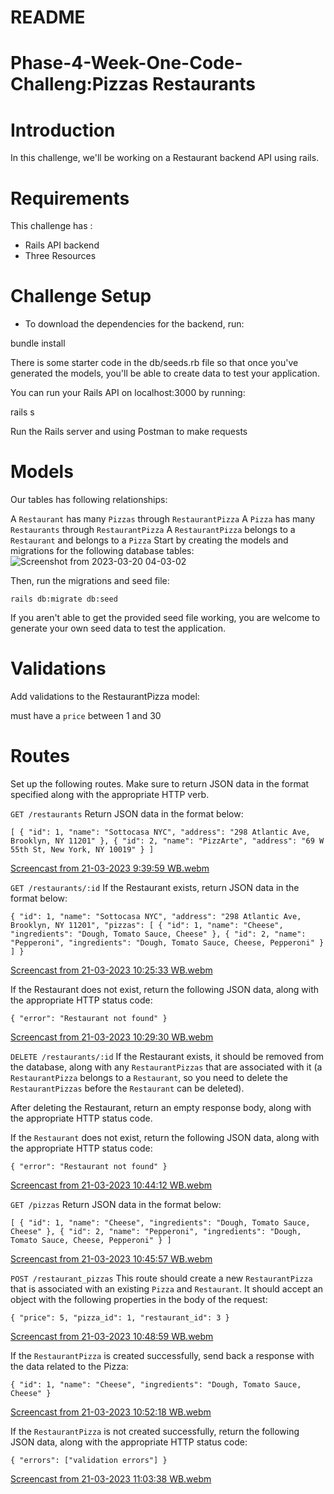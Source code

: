 # README

# Phase-4-Week-One-Code-Challeng:Pizzas Restaurants

# Introduction

In this challenge, we'll be working on a Restaurant backend API using rails.

# Requirements 

This challenge has :
  * Rails API backend
  * Three Resources

# Challenge Setup

* To download the dependencies for the backend, run:

bundle install

There is some starter code in the db/seeds.rb file so that once you've generated the models, you'll be able to create data to test your application.

You can run your Rails API on localhost:3000 by running:

rails s


Run the Rails server and using Postman to make requests

# Models
Our tables has following relationships:

A `Restaurant` has many `Pizzas` through `RestaurantPizza`
A `Pizza` has many `Restaurants` through `RestaurantPizza`
A `RestaurantPizza` belongs to a `Restaurant` and belongs to a `Pizza`
Start by creating the models and migrations for the following database tables:
![Screenshot from 2023-03-20 04-03-02](https://user-images.githubusercontent.com/117839936/226223100-4359f4ed-e536-449d-b943-1ca322761d11.png)



Then, run the migrations and seed file:

`rails db:migrate db:seed`

If you aren't able to get the provided seed file working, you are welcome to generate your own seed data to test the application.

# Validations
Add validations to the RestaurantPizza model:

must have a `price` between 1 and 30


# Routes
Set up the following routes. Make sure to return JSON data in the format specified along with the appropriate HTTP verb.

`GET /restaurants`
Return JSON data in the format below:

`[
  {
    "id": 1,
    "name": "Sottocasa NYC",
    "address": "298 Atlantic Ave, Brooklyn, NY 11201"
  },
  {
    "id": 2,
    "name": "PizzArte",
    "address": "69 W 55th St, New York, NY 10019"
  }
]`





[Screencast from 21-03-2023  9:39:59 WB.webm](https://user-images.githubusercontent.com/117839936/226717516-3982f6fd-5145-48e1-8c5a-93e285357011.webm)







`GET /restaurants/:id`
If the Restaurant exists, return JSON data in the format below:

`{
  "id": 1,
  "name": "Sottocasa NYC",
  "address": "298 Atlantic Ave, Brooklyn, NY 11201",
  "pizzas": [
    {
      "id": 1,
      "name": "Cheese",
      "ingredients": "Dough, Tomato Sauce, Cheese"
    },
    {
      "id": 2,
      "name": "Pepperoni",
      "ingredients": "Dough, Tomato Sauce, Cheese, Pepperoni"
    }
  ]
}`






[Screencast from 21-03-2023 10:25:33 WB.webm](https://user-images.githubusercontent.com/117839936/226720059-8eb81d6d-2da1-40f3-89ab-10d78648fc37.webm)








If the Restaurant does not exist, return the following JSON data, along with the appropriate HTTP status code:

`{
  "error": "Restaurant not found"
}`






[Screencast from 21-03-2023 10:29:30 WB.webm](https://user-images.githubusercontent.com/117839936/226721747-243e3c1f-19a1-479e-ae08-2ac10601f174.webm)






`DELETE /restaurants/:id`
If the Restaurant exists, it should be removed from the database, along with any `RestaurantPizzas` that are associated with it (a `RestaurantPizza` belongs to a `Restaurant`, so you need to delete the `RestaurantPizzas` before the `Restaurant` can be deleted).

After deleting the Restaurant, return an empty response body, along with the appropriate HTTP status code.

If the `Restaurant` does not exist, return the following JSON data, along with the appropriate HTTP status code:

`{
  "error": "Restaurant not found"
}`







[Screencast from 21-03-2023 10:44:12 WB.webm](https://user-images.githubusercontent.com/117839936/226723724-3c561017-5ae5-48c0-ae14-85890ed627ff.webm)








`GET /pizzas`
Return JSON data in the format below:

`[
  {
    "id": 1,
    "name": "Cheese",
    "ingredients": "Dough, Tomato Sauce, Cheese"
  },
  {
    "id": 2,
    "name": "Pepperoni",
    "ingredients": "Dough, Tomato Sauce, Cheese, Pepperoni"
  }
]`








[Screencast from 21-03-2023 10:45:57 WB.webm](https://user-images.githubusercontent.com/117839936/226724288-a4c7d4de-4c9f-423b-9b39-6420c967ce2b.webm)








`POST /restaurant_pizzas`
This route should create a new `RestaurantPizza` that is associated with an existing `Pizza` and `Restaurant`. It should accept an object with the following properties in the body of the request:

`{
  "price": 5,
  "pizza_id": 1,
  "restaurant_id": 3
}`







[Screencast from 21-03-2023 10:48:59 WB.webm](https://user-images.githubusercontent.com/117839936/226724881-b5e8405b-12f2-4af2-9e7c-afc727b010c9.webm)









If the `RestaurantPizza` is created successfully, send back a response with the data related to the Pizza:

`{
  "id": 1,
  "name": "Cheese",
  "ingredients": "Dough, Tomato Sauce, Cheese"
}`







[Screencast from 21-03-2023 10:52:18 WB.webm](https://user-images.githubusercontent.com/117839936/226726397-2183faa8-3145-465d-94dd-7eb4bd2705d5.webm)












If the `RestaurantPizza` is not created successfully, return the following JSON data, along with the appropriate HTTP status code:

`{
  "errors": ["validation errors"]
}`







[Screencast from 21-03-2023 11:03:38 WB.webm](https://user-images.githubusercontent.com/117839936/226728148-731013db-f028-421b-bdbb-d7130fa3afcd.webm)


